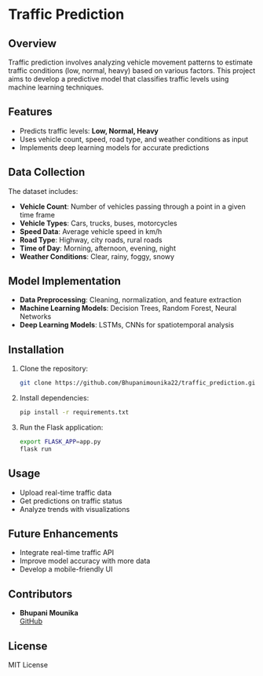 # Traffic Prediction

## Overview
Traffic prediction involves analyzing vehicle movement patterns to estimate traffic conditions (low, normal, heavy) based on various factors. This project aims to develop a predictive model that classifies traffic levels using machine learning techniques.

## Features
- Predicts traffic levels: **Low, Normal, Heavy**
- Uses vehicle count, speed, road type, and weather conditions as input
- Implements deep learning models for accurate predictions

## Data Collection
The dataset includes:
- **Vehicle Count**: Number of vehicles passing through a point in a given time frame
- **Vehicle Types**: Cars, trucks, buses, motorcycles
- **Speed Data**: Average vehicle speed in km/h
- **Road Type**: Highway, city roads, rural roads
- **Time of Day**: Morning, afternoon, evening, night
- **Weather Conditions**: Clear, rainy, foggy, snowy

## Model Implementation
- **Data Preprocessing**: Cleaning, normalization, and feature extraction
- **Machine Learning Models**: Decision Trees, Random Forest, Neural Networks
- **Deep Learning Models**: LSTMs, CNNs for spatiotemporal analysis

## Installation
1. Clone the repository:
   ```sh
   git clone https://github.com/Bhupanimounika22/traffic_prediction.git
   ```
2. Install dependencies:
   ```sh
   pip install -r requirements.txt
   ```
3. Run the Flask application:
   ```sh
   export FLASK_APP=app.py
   flask run
   ```

## Usage
- Upload real-time traffic data
- Get predictions on traffic status
- Analyze trends with visualizations

## Future Enhancements
- Integrate real-time traffic API
- Improve model accuracy with more data
- Develop a mobile-friendly UI

## Contributors
- **Bhupani Mounika**  
  [GitHub](https://github.com/Bhupanimounika22)

## License
MIT License

